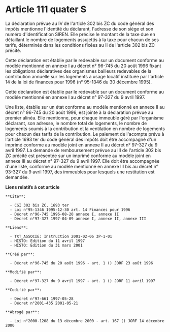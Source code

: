 # Article 111 quater S

La déclaration prévue au IV de l'article 302 bis ZC du code général des impôts mentionne l'identité du déclarant, l'adresse
de son siège et son numéro d'identification SIREN. Elle précise le montant de la taxe due en détaillant le nombre de
logements assujettis à la taxe pour chacun de ses tarifs, déterminés dans les conditions fixées au II de l'article 302 bis ZC
précité.

Cette déclaration est établie par le redevable sur un document conforme au modèle mentionné en annexe I au décret n° 96-745
du 20 août 1996 fixant les obligations déclaratives des organismes bailleurs redevables de la contribution annuelle sur les
logements à usage locatif instituée par l'article 14 de la loi de finances pour 1996 (n° 95-1346 du 30 décembre 1995).

Cette déclaration est établie par le redevable sur un document conforme au modèle mentionné en annexe I au décret n° 97-327
du 9 avril 1997.

Une liste, établie sur un état conforme au modèle mentionné en annexe II au décret n° 96-745 du 20 août 1996, est jointe à la
déclaration prévue au premier alinéa. Elle mentionne, pour chaque immeuble géré par l'organisme déclarant, son adresse, le
nombre total de logements, le nombre de logements soumis à la contribution et la ventilation en nombre de logements pour
chacun des tarifs de la contribution.    Le paiement de l'acompte prévu à l'article 1693 ter du code général des impôts doit
être accompagné d'un imprimé conforme au modèle joint en annexe II au décret n° 97-327 du 9 avril 1997. La demande de
remboursement prévue au III de l'article 302 bis ZC précité est présentée sur un imprimé conforme au modèle joint en annexe
III au décret n° 97-327 du 9 avril 1997. Elle doit être accompagnée d'une liste, conforme au modèle mentionné en annexe III
bis au décret n° 93-327 du 9 avril 1997, des immeubles pour lesquels une restitution est demandée.

**Liens relatifs à cet article**

	**Cite**:

	  - CGI 302 bis ZC, 1693 ter
	  - Loi n°95-1346 1995-12-30 art. 14 Finances pour 1996
	  - Décret n°96-745 1996-08-20 annexe I, annexe II
	  - Décret n°97-327 1997-04-09 annexe I, annexe II, annexe III

	**Liens**:

	  - TXT_ASSOCIE: Instruction 2001-02-06 3P-1-01
	  - HISTO: Edition du 11 avril 1997
	  - HISTO: Edition du 31 mars 2001

	**Créé par**:

	  - Décret n°96-745 du 20 août 1996 - art. 1 () JORF 23 août 1996

	**Modifié par**:

	  - Décret n°97-327 du 9 avril 1997 - art. 1 () JORF 11 avril 1997

	**Codifié par**:

	  - Décret n°97-661 1997-05-28
	  - Décret n°2001-435 2001-05-21

	**Abrogé par**:

	  - Loi n°2000-1208 du 13 décembre 2000 - art. 167 () JORF 14 décembre 2000
